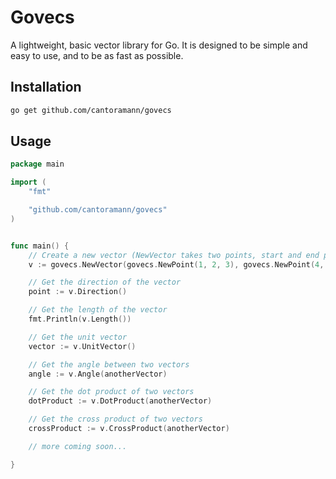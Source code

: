 # Govecs

A lightweight, basic vector library for Go. It is designed to be simple and easy to use, and to be as fast as possible.

## Installation

```bash
go get github.com/cantoramann/govecs
```

## Usage

```go
package main

import (
    "fmt"

    "github.com/cantoramann/govecs"
)


func main() {
    // Create a new vector (NewVector takes two points, start and end points)
    v := govecs.NewVector(govecs.NewPoint(1, 2, 3), govecs.NewPoint(4, 5, 6))

    // Get the direction of the vector
    point := v.Direction()

    // Get the length of the vector
    fmt.Println(v.Length())

    // Get the unit vector
    vector := v.UnitVector()

    // Get the angle between two vectors
    angle := v.Angle(anotherVector)

    // Get the dot product of two vectors
    dotProduct := v.DotProduct(anotherVector)

    // Get the cross product of two vectors
    crossProduct := v.CrossProduct(anotherVector)

    // more coming soon...

}
```
